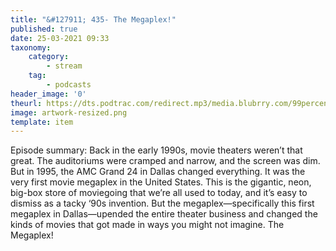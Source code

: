 ```yaml
---
title: "&#127911; 435- The Megaplex!"
published: true
date: 25-03-2021 09:33
taxonomy:
    category:
        - stream
    tag:
        - podcasts
header_image: '0'
theurl: https://dts.podtrac.com/redirect.mp3/media.blubrry.com/99percentinvisible/dovetail.prxu.org/96/67e2111c-95c0-4169-92cd-8a3898057144/01_435_The_Megaplex_pt01.mp3
image: artwork-resized.png
template: item
--- 
```

Episode summary: Back in the early 1990s, movie theaters weren’t that great. The auditoriums were cramped and narrow, and the screen was dim. But in 1995, the AMC Grand 24 in Dallas changed everything. It was the very first movie megaplex in the United States. This is the gigantic, neon, big-box store of moviegoing that we’re all used to today, and it’s easy to dismiss as a tacky ‘90s invention. But the megaplex—specifically this first megaplex in Dallas—upended the entire theater business and changed the kinds of movies that got made in ways you might not imagine. The Megaplex!
